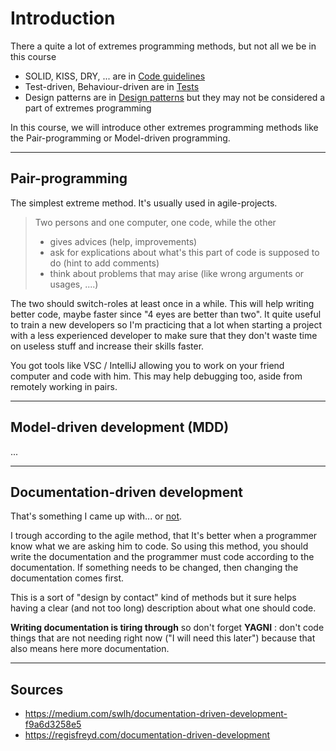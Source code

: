 # Introduction

There a quite a lot of extremes programming methods, but
not all we be in this course

* SOLID, KISS, DRY, ... are in [Code guidelines](../guidelines/index.md)
* Test-driven, Behaviour-driven are in [Tests](../tests/index.md)
* Design patterns are in [Design patterns](../design-patterns/index.md)
but they may not be considered a part of extremes programming

In this course, we will introduce other extremes programming methods
like the Pair-programming or Model-driven programming.

<hr class="sr">

## Pair-programming

The simplest extreme method. It's usually used in
agile-projects. 

> Two persons and one computer, one code, while the
> other
> 
> * gives advices (help, improvements)
> * ask for explications about what's this part
>   of code is supposed to do (hint to add comments)
> * think about problems that may arise (like wrong
>   arguments or usages, ....)

The two should switch-roles at least once in a while. This
will help writing better code, maybe faster since "4
eyes are better than two". It quite useful to train
a new developers so I'm practicing that a lot when
starting a project with a less experienced developer
to make sure that they don't waste time on useless
stuff and increase their skills faster.

You got tools like VSC / IntelliJ allowing you to
work on your friend computer and code with him. This
may help debugging too, aside from remotely working
in pairs.

<hr class="sl">

## Model-driven development (MDD)

...

<hr class="sr">

## Documentation-driven development

That's something I came up with... or
[not](https://gist.github.com/zsup/9434452).

I trough according to the agile method, that It's
better when a programmer know what we are asking him
to code. So using this method, you should write the 
documentation and the programmer must code according
to the documentation. If something needs to be changed,
then changing the documentation comes first.

This is a sort of "design by contact" kind of methods
but it sure helps having a clear (and not too long)
description about what one should code.

**Writing documentation is tiring through** so don't 
forget **YAGNI** : don't code things
that are not needing right now ("I will need this later")
because that also means here more documentation.

<hr class="sl">

## Sources

* <https://medium.com/swlh/documentation-driven-development-f9a6d3258e5>
* <https://regisfreyd.com/documentation-driven-development>